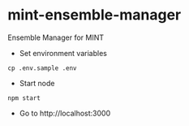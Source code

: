# mint-ensemble-manager
Ensemble Manager for MINT

* Set environment variables
```
cp .env.sample .env
```

* Start node
```
npm start
```

* Go to http://localhost:3000
